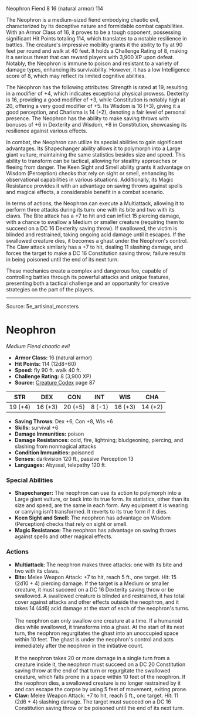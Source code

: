 <MonsterName/>Neophron</MonsterName>
<CreatureType/>Fiend</CreatureType>
<CR/>8</CR>
<AC/>16 (natural armor)</AC>
<HP/>114</HP>
<summary>The Neophron is a medium-sized fiend embodying chaotic evil, characterized by its deceptive nature and formidable combat capabilities. With an Armor Class of 16, it proves to be a tough opponent, possessing significant Hit Points totaling 114, which translates to a notable resilience in battles. The creature's impressive mobility grants it the ability to fly at 90 feet per round and walk at 40 feet. It holds a Challenge Rating of 8, making it a serious threat that can reward players with 3,900 XP upon defeat. Notably, the Neophron is immune to poison and resistant to a variety of damage types, enhancing its survivability. However, it has a low Intelligence score of 8, which may reflect its limited cognitive abilities. </summary>

<detail>

The Neophron has the following attributes: Strength is rated at 19, resulting in a modifier of +4, which indicates exceptional physical prowess. Dexterity is 16, providing a good modifier of +3, while Constitution is notably high at 20, offering a very good modifier of +5. Its Wisdom is 16 (+3), giving it a good perception, and Charisma is 14 (+2), denoting a fair level of personal presence. The Neophron has the ability to make saving throws with bonuses of +6 in Dexterity and Wisdom, +8 in Constitution, showcasing its resilience against various effects.

In combat, the Neophron can utilize its special abilities to gain significant advantages. Its Shapechanger ability allows it to polymorph into a Large giant vulture, maintaining the same statistics besides size and speed. This ability to transform can be tactical, allowing for stealthy approaches or fleeing from danger. The Keen Sight and Smell ability grants it advantage on Wisdom (Perception) checks that rely on sight or smell, enhancing its observational capabilities in various situations. Additionally, its Magic Resistance provides it with an advantage on saving throws against spells and magical effects, a considerable benefit in a combat scenario.

In terms of actions, the Neophron can execute a Multiattack, allowing it to perform three attacks during its turn: one with its bite and two with its claws. The Bite attack has a +7 to hit and can inflict 15 piercing damage, with a chance to swallow a Medium or smaller creature (requiring them to succeed on a DC 16 Dexterity saving throw). If swallowed, the victim is blinded and restrained, taking ongoing acid damage until it escapes. If the swallowed creature dies, it becomes a ghast under the Neophron's control. The Claw attack similarly has a +7 to hit, dealing 11 slashing damage, and forces the target to make a DC 16 Constitution saving throw; failure results in being poisoned until the end of its next turn. 

These mechanics create a complex and dangerous foe, capable of controlling battles through its powerful attacks and unique features, presenting both a tactical challenge and an opportunity for creative strategies on the part of the players.</detail>



---

Source: 5e_artisinal_monsters

# Neophron

*Medium* *Fiend* *chaotic evil*

- **Armor Class:** 16 (natural armor)
- **Hit Points:** 114 (12d8+60)
- **Speed:** fly 90 ft. walk 40 ft.
- **Challenge Rating:** 8 (3,900 XP)
- **Source:** [Creature Codex](https://koboldpress.com/kpstore/product/creature-codex-for-5th-edition-dnd) page 87

| STR | DEX | CON | INT | WIS | CHA |
| --- | --- | --- | --- | --- | --- |
| 19 (+4) | 16 (+3) | 20 (+5) | 8 (-1) | 16 (+3) | 14 (+2) |

- **Saving Throws**: Dex +6, Con +8, Wis +6
- **Skills:** survival +6
- **Damage Immunities:** poison
- **Damage Resistances:** cold, fire, lightning; bludgeoning, piercing, and slashing from nonmagical attacks
- **Condition Immunities:** poisoned
- **Senses:** darkvision 120 ft., passive Perception 13
- **Languages:** Abyssal, telepathy 120 ft.

### Special Abilities

- **Shapechanger:** The neophron can use its action to polymorph into a Large giant vulture, or back into its true form. Its statistics, other than its size and speed, are the same in each form. Any equipment it is wearing or carrying isn't transformed. It reverts to its true form if it dies.
- **Keen Sight and Smell:** The neophron has advantage on Wisdom (Perception) checks that rely on sight or smell.
- **Magic Resistance:** The neophron has advantage on saving throws against spells and other magical effects.

### Actions

- **Multiattack:** The neophron makes three attacks: one with its bite and two with its claws.
- **Bite:** Melee Weapon Attack: +7 to hit, reach 5 ft., one target. Hit: 15 (2d10 + 4) piercing damage. If the target is a Medium or smaller creature, it must succeed on a DC 16 Dexterity saving throw or be swallowed. A swallowed creature is blinded and restrained, it has total cover against attacks and other effects outside the neophron, and it takes 14 (4d6) acid damage at the start of each of the neophron's turns. <br><br>The neophron can only swallow one creature at a time. If a humanoid dies while swallowed, it transforms into a ghast. At the start of its next turn, the neophron regurgitates the ghast into an unoccupied space within 10 feet. The ghast is under the neophron's control and acts immediately after the neophron in the initiative count. <br><br>If the neophron takes 20 or more damage in a single turn from a creature inside it, the neophron must succeed on a DC 20 Constitution saving throw at the end of that turn or regurgitate the swallowed creature, which falls prone in a space within 10 feet of the neophron. If the neophron dies, a swallowed creature is no longer restrained by it and can escape the corpse by using 5 feet of movement, exiting prone.
- **Claw:** Melee Weapon Attack: +7 to hit, reach 5 ft., one target. Hit: 11 (2d6 + 4) slashing damage. The target must succeed on a DC 16 Constitution saving throw or be poisoned until the end of its next turn.




